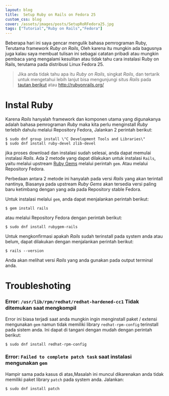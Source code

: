 ```yaml
---
layout: blog
title:  Setup Ruby on Rails on Fedora 25
custom_css: blog
cover: /assets/images/posts/SetupRoRFedora25.jpg
tags: ["Tutorial","Ruby on Rails","Fedora"]
---
```


Beberapa hari ini saya gencar mengulik bahasa pemrograman Ruby, Terutama framework *Ruby on Rails*, Oleh karena itu mungkin ada bagusnya juga kalau saya membuat tulisan ini sebagai catatan pribadi atau mungkin pembaca yang mengalami kesulitan atau tidak tahu cara instalasi Ruby on Rails, terutama pada distribusi Linux Fedora 25.

> Jika anda tidak tahu apa itu *Ruby on Rails*, singkat *Rails*, dan tertarik untuk mengetahui lebih lanjut bisa mengunjungi situs *Rails* pada [tautan berikut](http://rubyonrails.org/) atau http://rubyonrails.org/

# Instal Ruby
Karena *Rails* hanyalah framework dan komponen utama yang digunakanya adalah bahasa pemrograman *Ruby* maka kita perlu menginstall *Ruby* terlebih dahulu melalui Repository Fedora, Jalankan 2 perintah berikut:
```term
$ sudo dnf group install \"C Development Tools and Libraries\"
$ sudo dnf install ruby-devel zlib-devel
```

jika proses download dan instalasi sudah selesai, anda dapat memulai instalasi *Rails*. Ada 2 metode yang dapat dilakukan untuk instalasi `Rails`, yaitu melalui upstream [Ruby Gems](http://rubygems.org/) melalui perintah `gem`. Atau melalui Repository Fedora.

Perbedaan antara 2 metode ini hanyalah pada versi *Rails* yang akan terintall nantinya, Biasanya pada upstream *Ruby Gems* akan tersedia versi paling baru ketimbang dengan yang ada pada Repository stable Fedora.

Untuk instalasi melalui `gem`, anda dapat menjalankan perintah berikut:
```term
$ gem install rails
```
atau melalui Repository Fedora dengan perintah berikut:

```term
$ sudo dnf install rubygem-rails
```

Untuk mengkonfirmasi apakah *Rails* sudah terinstall pada system anda atau belum, dapat dilakukan dengan menjalankan perintah berikut:

```term
$ rails --version
```
Anda akan melihat versi *Rails* yang anda gunakan pada output terminal anda.


# Troubleshoting
### Error: `/usr/lib/rpm/redhat/redhat-hardened-cc1` Tidak ditemukan saat mengkompil
Error ini biasa terjadi saat anda mungkin ingin menginstall paket / extensi mengunakan `gem` namun tidak memiliki library `redhat-rpm-config` terinstall pada sistem anda. Ini dapat di tangani dengan mudah dengan perintah berikut:
```term
$ sudo dnf install redhat-rpm-config
```

### Error: `Failed to complete patch task` saat instalasi mengunakan `gem`
Hampir sama pada kasus di atas,Masalah ini muncul dikarenakan anda tidak memiliki paket library `patch` pada system anda. Jalankan:

```term
$ sudo dnf install patch
```